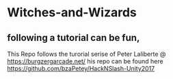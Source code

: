 # Witches-and-Wizards
## following a tutorial can be fun,

This Repo follows the turorial serise of Peter Laliberte @ https://burgzergarcade.net/ his repo can be found here
https://github.com/bzaPetey/HackNSlash-Unity2017
